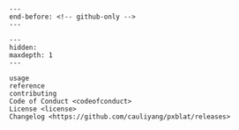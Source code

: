 ```{include} ../README.md
---
end-before: <!-- github-only -->
---
```

[contributor guide]: contributing
[command-line reference]: usage

```{toctree}
---
hidden:
maxdepth: 1
---

usage
reference
contributing
Code of Conduct <codeofconduct>
License <license>
Changelog <https://github.com/cauliyang/pxblat/releases>
```
